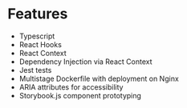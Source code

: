 # Features

- Typescript
- React Hooks
- React Context
- Dependency Injection via React Context
- Jest tests
- Multistage Dockerfile with deployment on Nginx
- ARIA attributes for accessibility
- Storybook.js component prototyping